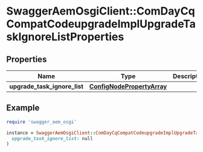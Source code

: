 # SwaggerAemOsgiClient::ComDayCqCompatCodeupgradeImplUpgradeTaskIgnoreListProperties

## Properties

| Name | Type | Description | Notes |
| ---- | ---- | ----------- | ----- |
| **upgrade_task_ignore_list** | [**ConfigNodePropertyArray**](ConfigNodePropertyArray.md) |  | [optional] |

## Example

```ruby
require 'swagger_aem_osgi'

instance = SwaggerAemOsgiClient::ComDayCqCompatCodeupgradeImplUpgradeTaskIgnoreListProperties.new(
  upgrade_task_ignore_list: null
)
```

